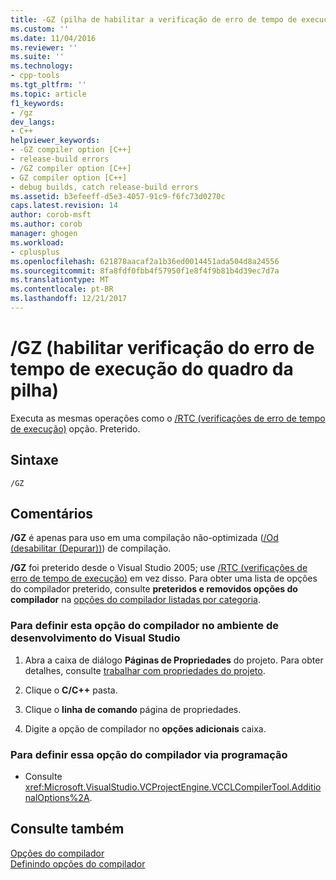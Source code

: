```yaml
---
title: -GZ (pilha de habilitar a verificação de erro de tempo de execução do quadro) | Microsoft Docs
ms.custom: ''
ms.date: 11/04/2016
ms.reviewer: ''
ms.suite: ''
ms.technology:
- cpp-tools
ms.tgt_pltfrm: ''
ms.topic: article
f1_keywords:
- /gz
dev_langs:
- C++
helpviewer_keywords:
- -GZ compiler option [C++]
- release-build errors
- /GZ compiler option [C++]
- GZ compiler option [C++]
- debug builds, catch release-build errors
ms.assetid: b3efeeff-d5e3-4057-91c9-f6fc73d0270c
caps.latest.revision: 14
author: corob-msft
ms.author: corob
manager: ghogen
ms.workload:
- cplusplus
ms.openlocfilehash: 621878aacaf2a1b36ed0014451ada504d8a24556
ms.sourcegitcommit: 8fa8fdf0fbb4f57950f1e8f4f9b81b4d39ec7d7a
ms.translationtype: MT
ms.contentlocale: pt-BR
ms.lasthandoff: 12/21/2017
---
```

# <a name="gz-enable-stack-frame-run-time-error-checking"></a>/GZ (habilitar verificação do erro de tempo de execução do quadro da pilha)
Executa as mesmas operações como o [/RTC (verificações de erro de tempo de execução)](../../build/reference/rtc-run-time-error-checks.md) opção. Preterido.  
  
## <a name="syntax"></a>Sintaxe  
  
```  
/GZ  
```  
  
## <a name="remarks"></a>Comentários  
 **/GZ** é apenas para uso em uma compilação não-optimizada ([/Od (desabilitar (Depurar))](../../build/reference/od-disable-debug.md)) de compilação.  
  
 **/GZ** foi preterido desde o Visual Studio 2005; use [/RTC (verificações de erro de tempo de execução)](../../build/reference/rtc-run-time-error-checks.md) em vez disso. Para obter uma lista de opções do compilador preterido, consulte **preteridos e removidos opções do compilador** na [opções do compilador listadas por categoria](../../build/reference/compiler-options-listed-by-category.md).  
  
### <a name="to-set-this-compiler-option-in-the-visual-studio-development-environment"></a>Para definir esta opção do compilador no ambiente de desenvolvimento do Visual Studio  
  
1.  Abra a caixa de diálogo **Páginas de Propriedades** do projeto. Para obter detalhes, consulte [trabalhar com propriedades do projeto](../../ide/working-with-project-properties.md).  
  
2.  Clique o **C/C++** pasta.  
  
3.  Clique o **linha de comando** página de propriedades.  
  
4.  Digite a opção de compilador no **opções adicionais** caixa.  
  
### <a name="to-set-this-compiler-option-programmatically"></a>Para definir essa opção do compilador via programação  
  
-   Consulte <xref:Microsoft.VisualStudio.VCProjectEngine.VCCLCompilerTool.AdditionalOptions%2A>.  
  
## <a name="see-also"></a>Consulte também  
 [Opções do compilador](../../build/reference/compiler-options.md)   
 [Definindo opções do compilador](../../build/reference/setting-compiler-options.md)